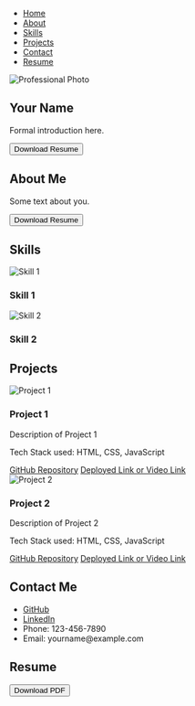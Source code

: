 <!DOCTYPE html>
<html>
  <head>
    <title>My Portfolio</title>
    <link rel="stylesheet" href="styles.css">
    <meta name="viewport" content="width=device-width, initial-scale=1.0">
  </head>
  <body>
    <nav id="nav-menu">
      <ul>
        <li><a class="nav-link home" href="#home">Home</a></li>
        <li><a class="nav-link about" href="#about">About</a></li>
        <li><a class="nav-link skills" href="#skills">Skills</a></li>
        <li><a class="nav-link projects" href="#projects">Projects</a></li>
        <li><a class="nav-link contact" href="#contact">Contact</a></li>
        <li><a class="nav-link resume" href="#" target="_blank" rel="noopener noreferrer">Resume</a></li>
      </ul>
    </nav>
    <section id="home">
      <div class="container">
        <img class="home-img" src="professional-photo.png" alt="Professional Photo">
        <h1 id="user-detail-name">Your Name</h1>
        <p id="user-detail-intro">Formal introduction here.</p>
        <a id="resume-link-2" href="#" target="_blank" rel="noopener noreferrer"><button id="resume-button-2">Download Resume</button></a>
      </div>
    </section>
    <section id="about" class="about section">
      <div class="container">
        <h2>About Me</h2>
        <p>Some text about you.</p>
        <a id="resume-link-2" href="#" target="_blank" rel="noopener noreferrer"><button id="resume-button-2">Download Resume</button></a>
      </div>
    </section>
    <section id="skills">
      <div class="container">
        <h2>Skills</h2>
        <div class="skills-card">
          <img class="skills-card-img" src="skill1.png" alt="Skill 1">
          <h3 class="skills-card-name">Skill 1</h3>
        </div>
        <div class="skills-card">
          <img class="skills-card-img" src="skill2.png" alt="Skill 2">
          <h3 class="skills-card-name">Skill 2</h3>
        </div>
      </div>
    </section>
    <section id="projects">
      <div class="container">
        <h2>Projects</h2>
        <div class="project-card">
          <img src="project1.png" alt="Project 1">
          <h3 class="project-title">Project 1</h3>
          <p class="project-description">Description of Project 1</p>
          <p class="project-tech-stack">Tech Stack used: HTML, CSS, JavaScript</p>
          <a class="project-github-link" href="https://github.com/project1" target="_blank" rel="noopener noreferrer">GitHub Repository</a>
          <a class="project-deployed-link" href="#" target="_blank" rel="noopener noreferrer">Deployed Link or Video Link</a>
        </div>
        <div class="project-card">
          <img src="project2.png" alt="Project 2">
          <h3 class="project-title">Project 2</h3>
          <p       class="project-description">Description of Project 2</p>
      <p class="project-tech-stack">Tech Stack used: HTML, CSS, JavaScript</p>
      <a class="project-github-link" href="https://github.com/project2" target="_blank" rel="noopener noreferrer">GitHub Repository</a>
      <a class="project-deployed-link" href="#" target="_blank" rel="noopener noreferrer">Deployed Link or Video Link</a>
    </div>
  </div>
</section>
<section id="contact">
  <div class="container">
    <h2>Contact Me</h2>
    <ul>
      <li id="contact-github"><a href="https://github.com/yourusername" target="_blank" rel="noopener noreferrer">GitHub</a></li>
      <li id="contact-linkedin"><a href="https://www.linkedin.com/in/yourusername/" target="_blank" rel="noopener noreferrer">LinkedIn</a></li>
      <li id="contact-phone">Phone: 123-456-7890</li>
      <li id="contact-email">Email: yourname@example.com</li>
    </ul>
  </div>
</section>
<section id="resume">
  <div class="container">
    <h2>Resume</h2>
    <a id="resume-link-1" href="#" target="_blank" rel="noopener noreferrer"><button id="resume-button-1">Download PDF</button></a>
  </div>
</section>
<div class="react-activity-calendar"></div>

<script>
  // Responsive navbar
  const navMenu = document.getElementById('nav-menu');
  const navToggle = document.querySelector('.nav-toggle');
  const navLinks = document.querySelectorAll('.nav-link');

  navToggle.addEventListener('click', () => {
    navMenu.classList.toggle('active');
  });

  navLinks.forEach(link => {
    link.addEventListener('click', () => {
      navMenu.classList.remove('active');
    });
  });

  // Smooth scrolling for links
  const scrollLinks = document.querySelectorAll('a[href^="#"]');
  scrollLinks.forEach(link => {
    link.addEventListener('click', e => {
      e.preventDefault();
      const target = document.querySelector(link.getAttribute('href'));
      target.scrollIntoView({
        behavior: 'smooth'
      });
    });
  });

  // Github activity calendar
  new GitHubCalendar('.react-activity-calendar', 'yourusername');
</script>
</body>
</html>
